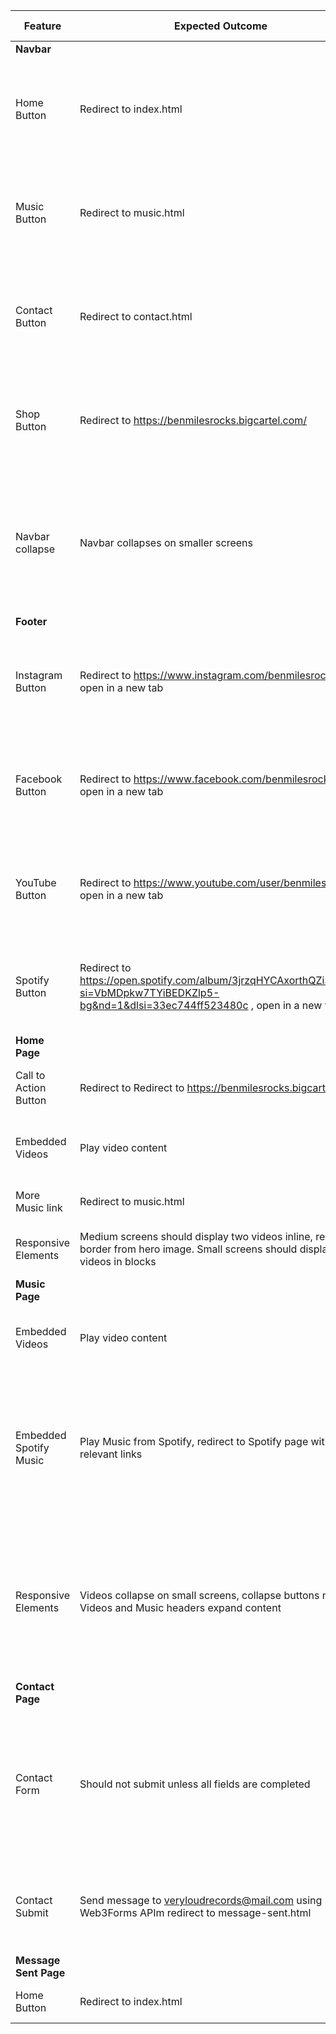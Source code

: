| **Feature** | **Expected Outcome** | **Testing Performed** | **Result** | **Pass/Fail** |
| ----------- | -------------------- | --------------------- | ---------- | ------------- |
| **Navbar** | | | | |
| Home Button | Redirect to index.html | Clicked Home button on index.html. music.html, contact.html & message-sent.html | Redirected to index.html | **PASS** |
| Music Button | Redirect to music.html | Clicked Music button on index.html. music.html, contact.html & message-sent.html | Redirected to music.html | **PASS** |
| Contact Button | Redirect to contact.html | Clicked Contact button on index.html. music.html, contact.html & message-sent.html | Redirected to contact.html | **PASS** |
| Shop Button | Redirect to https://benmilesrocks.bigcartel.com/ | Clicked Shop button on index.html. music.html, contact.html & message-sent.html | Redirected to https://benmilesrocks.bigcartel.com/ | **PASS** |
| Navbar collapse | Navbar collapses on smaller screens | Shrank screen on index.html. music.html, contact.html & message-sent.html, clicked hamburger button & all links | Navbar collapsed, nav links worked as expected | **PASS** |
| **Footer** | | | | |
| Instagram Button | Redirect to https://www.instagram.com/benmilesrocks/ , open in a new tab | Clicked Instagram button on index.html. music.html, contact.html & message-sent.html | Redirected to https://www.instagram.com/benmilesrocks/ , opened in a new tab | **PASS** |
| Facebook Button | Redirect to https://www.facebook.com/benmilesrocks , open in a new tab | Clicked Instagram button on index.html. music.html, contact.html & message-sent.html | Redirected to https://www.facebook.com/benmilesrocks , opened in a new tab | **PASS** |
| YouTube Button | Redirect to https://www.youtube.com/user/benmilesrocks , open in a new tab | Clicked Instagram button on index.html. music.html, contact.html & message-sent.html | Redirected to https://www.youtube.com/user/benmilesrocks , opened in a new tab | **PASS** |
| Spotify Button | Redirect to https://open.spotify.com/album/3jrzqHYCAxorthQZiSpANz?si=VbMDpkw7TYiBEDKZlp5-bg&nd=1&dlsi=33ec744ff523480c , open in a new tab | Clicked Instagram button on index.html. music.html & contact.html | Redirected to https://open.spotify.com/album/3jrzqHYCAxorthQZiSpANz?si=VbMDpkw7TYiBEDKZlp5-bg&nd=1&dlsi=33ec744ff523480c , opened in a new tab | **PASS** |
| **Home Page** | | | | |
| Call to Action Button | Redirect to Redirect to https://benmilesrocks.bigcartel.com/ | Clicked Call to Action button on index.html | Redirected to Redirect to https://benmilesrocks.bigcartel.com/ | **PASS** |
| Embedded Videos | Play video content | Clicked Play button on the three embedded videos | Video played from YouTube as expected | **PASS** |
| More Music link | Redirect to music.html | Clicked More Music link | Redirected to music.html | **PASS** |
| Responsive Elements | Medium screens should display two videos inline, remove border from hero image. Small screens should display two videos in blocks | Shrank screen size to 768px & 576px | At 768px hero image border removed, displayed 2 videos inline. At 576px displayed 2 videos in blocks. | **PASS** |
| **Music Page** | | | | |
| Embedded Videos | Play video content | Clicked Play button on the four embedded videos | Video played from YouTube as expected | **PASS** |
| Embedded Spotify Music | Play Music from Spotify, redirect to Spotify page with relevant links | Clicked Play button, skip forward button, skip back button. Clicked the 'Open in Spotify' and 'Save on Spotify' links. | Music played as expected, tracks skipped forward and back as expected. Links to Spotify opened artist page on Spotify. | **PASS** |
| Responsive Elements | Videos collapse on small screens, collapse buttons next to Videos and Music headers expand content | Shrank to small screen size, clicked collapse buttons next to Videos and Music headers & pressed space bar. | Content collapsed as expected. Buttons expanded and collapsed content correctly. | **PASS** |
| **Contact Page** | | | | |
| Contact Form | Should not submit unless all fields are completed | Tried submitting empty form, Name only, Email only, Message only, Name & Email, Name & Message, Email & Message | Would not submit | **PASS** |
| Contact Submit | Send message to veryloudrecords@mail.com using Web3Forms APIm redirect to message-sent.html | Sent message using Contact Form, clicked submit | Redirected to message-sent.html, mesage recieved by veryloudrecords@mail.com | **PASS** |   
| **Message Sent Page** | | | | |
| Home Button | Redirect to index.html | Clicked Home button | Redirected to index.html | **PASS** |